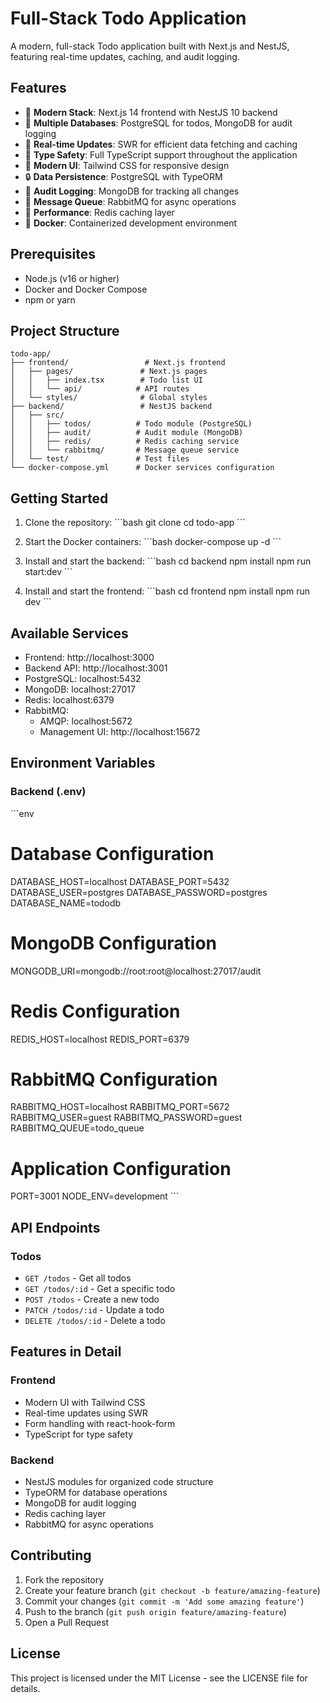 # Full-Stack Todo Application

A modern, full-stack Todo application built with Next.js and NestJS, featuring real-time updates, caching, and audit logging.

## Features

- 🚀 **Modern Stack**: Next.js 14 frontend with NestJS 10 backend
- 💾 **Multiple Databases**: PostgreSQL for todos, MongoDB for audit logging
- 🔄 **Real-time Updates**: SWR for efficient data fetching and caching
- 🎯 **Type Safety**: Full TypeScript support throughout the application
- 🎨 **Modern UI**: Tailwind CSS for responsive design
- 🔒 **Data Persistence**: PostgreSQL with TypeORM
- 📝 **Audit Logging**: MongoDB for tracking all changes
- 🚦 **Message Queue**: RabbitMQ for async operations
- 💨 **Performance**: Redis caching layer
- 🐳 **Docker**: Containerized development environment

## Prerequisites

- Node.js (v16 or higher)
- Docker and Docker Compose
- npm or yarn

## Project Structure

```
todo-app/
├── frontend/                 # Next.js frontend
│   ├── pages/               # Next.js pages
│   │   ├── index.tsx        # Todo list UI
│   │   └── api/            # API routes
│   └── styles/              # Global styles
├── backend/                 # NestJS backend
│   ├── src/
│   │   ├── todos/          # Todo module (PostgreSQL)
│   │   ├── audit/          # Audit module (MongoDB)
│   │   ├── redis/          # Redis caching service
│   │   └── rabbitmq/       # Message queue service
│   └── test/               # Test files
└── docker-compose.yml      # Docker services configuration
```

## Getting Started

1. Clone the repository:
\`\`\`bash
git clone <repository-url>
cd todo-app
\`\`\`

2. Start the Docker containers:
\`\`\`bash
docker-compose up -d
\`\`\`

3. Install and start the backend:
\`\`\`bash
cd backend
npm install
npm run start:dev
\`\`\`

4. Install and start the frontend:
\`\`\`bash
cd frontend
npm install
npm run dev
\`\`\`

## Available Services

- Frontend: http://localhost:3000
- Backend API: http://localhost:3001
- PostgreSQL: localhost:5432
- MongoDB: localhost:27017
- Redis: localhost:6379
- RabbitMQ: 
  - AMQP: localhost:5672
  - Management UI: http://localhost:15672

## Environment Variables

### Backend (.env)
\`\`\`env
# Database Configuration
DATABASE_HOST=localhost
DATABASE_PORT=5432
DATABASE_USER=postgres
DATABASE_PASSWORD=postgres
DATABASE_NAME=tododb

# MongoDB Configuration
MONGODB_URI=mongodb://root:root@localhost:27017/audit

# Redis Configuration
REDIS_HOST=localhost
REDIS_PORT=6379

# RabbitMQ Configuration
RABBITMQ_HOST=localhost
RABBITMQ_PORT=5672
RABBITMQ_USER=guest
RABBITMQ_PASSWORD=guest
RABBITMQ_QUEUE=todo_queue

# Application Configuration
PORT=3001
NODE_ENV=development
\`\`\`

## API Endpoints

### Todos

- `GET /todos` - Get all todos
- `GET /todos/:id` - Get a specific todo
- `POST /todos` - Create a new todo
- `PATCH /todos/:id` - Update a todo
- `DELETE /todos/:id` - Delete a todo

## Features in Detail

### Frontend
- Modern UI with Tailwind CSS
- Real-time updates using SWR
- Form handling with react-hook-form
- TypeScript for type safety

### Backend
- NestJS modules for organized code structure
- TypeORM for database operations
- MongoDB for audit logging
- Redis caching layer
- RabbitMQ for async operations

## Contributing

1. Fork the repository
2. Create your feature branch (`git checkout -b feature/amazing-feature`)
3. Commit your changes (`git commit -m 'Add some amazing feature'`)
4. Push to the branch (`git push origin feature/amazing-feature`)
5. Open a Pull Request

## License

This project is licensed under the MIT License - see the LICENSE file for details. 